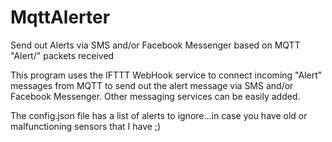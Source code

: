 # MqttAlerter
Send out Alerts via SMS and/or Facebook Messenger based on MQTT "Alert/" packets received

This program uses the IFTTT WebHook service to connect incoming "Alert" messages from MQTT to send out the alert message via SMS and/or Facebook Messenger.  Other messaging services can be easily added.

The config.json file has a list of alerts to ignore...in case you have old or malfunctioning sensors that I have ;)

